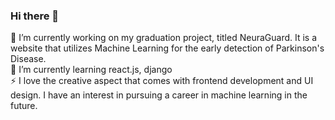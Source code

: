 ### Hi there 👋

<!--
**laraqaryouti/laraqaryouti** is a ✨ _special_ ✨ repository because its `README.md` (this file) appears on your GitHub profile.

Here are some ideas to get you started:

- 🔭 I’m currently working on ...
- 🌱 I’m currently learning ...
- 👯 I’m looking to collaborate on ...
- 🤔 I’m looking for help with ...
- 💬 Ask me about ...
- 📫 How to reach me: ...
- 😄 Pronouns: ...
- ⚡ Fun fact: ...
-->

🔭 I’m currently working on my graduation project, titled NeuraGuard. It is a website that utilizes Machine Learning for the early detection of Parkinson's Disease. <br/>
🌱 I’m currently learning react.js, django  <br/>
⚡ I love the creative aspect that comes with frontend development and UI design. I have an interest in pursuing a career in machine learning in the future. <br/>





 
